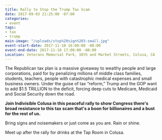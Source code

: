 ```yaml
---
title: Rally to Stop the Trump Tax Scam
date: 2017-09-03 21:25:00 -07:00
categories:
- event
tags:
- tax
- trump
main-image: "/uploads/stop%20sign%203-small.jpg"
event-start-date: 2017-11-10 16:00:00 -08:00
event-end-date: 2017-11-10 17:00:00 -08:00
Location: Veterans Memorial Park, 10th and Market Streets, Colusa, CA
---
```


The Republican tax plan is a massive giveaway to wealthy people and large corporations, paid for by penalizing millions of middle class families, students, teachers, people with catastrophic medical expenses and small business owners. Under the guise of tax “reform,” Trump and the GOP want to add $1.5 TRILLION to the deficit, forcing deep cuts to Medicare, Medicaid and Social Security down the road. 

**Join Indivisible Colusa in this peaceful rally to show Congress there's broad resistance to this tax scam that's a boon for billionaires and a bust for the rest of us.** 

Bring signs and noisemakers or just come as you are. Rain or shine. 

Meet up after the rally for drinks at the Tap Room in Colusa. 